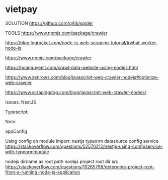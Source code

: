 # vietpay


SOLUTION
https://github.com/g4lb/spider


TOOLS
https://www.npmjs.com/package/crawler

https://blog.logrocket.com/node-js-web-scraping-tutorial/#what-worker-node-js


https://www.npmjs.com/package/crawler

https://hoanguyenit.com/crawl-data-website-using-nodejs.html

https://www.zenrows.com/blog/javascript-web-crawler-nodejs#optimize-web-crawler

https://www.scrapingdog.com/blog/javascript-web-crawler-nodejs/



Issues:
NestJS

Typescript:


Note:

appConfig


Using config on module import:
nestjs typeorm datasource config service
https://stackoverflow.com/questions/52570212/nestjs-using-configservice-with-typeormmodule

nodejs dirname as root path
nodejs project root dir src
https://stackoverflow.com/questions/10265798/determine-project-root-from-a-running-node-js-application

